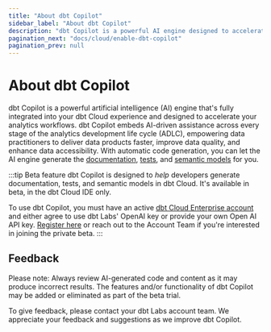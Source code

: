 ```yaml
--- 
title: "About dbt Copilot" 
sidebar_label: "About dbt Copilot" 
description: "dbt Copilot is a powerful AI engine designed to accelerate your analytics workflows throughout your entire ADLC." 
pagination_next: "docs/cloud/enable-dbt-copilot"
pagination_prev: null
---
```


# About dbt Copilot <Lifecycle status='beta'/> 

dbt Copilot is a powerful artificial intelligence (AI) engine that's fully integrated into your dbt Cloud experience and designed to accelerate your analytics workflows. dbt Copilot embeds AI-driven assistance across every stage of the analytics development life cycle (ADLC), empowering data practitioners to deliver data products faster, improve data quality, and enhance data accessibility. With automatic code generation, you can let the AI engine generate the [documentation](/docs/build/documentation), [tests](/docs/build/data-tests), and [semantic models](/docs/build/semantic-models) for you. 

:::tip Beta feature
dbt Copilot is designed to _help_ developers generate documentation, tests, and semantic models in dbt Cloud. It's available in beta, in the dbt Cloud IDE only.

To use dbt Copilot, you must have an active [dbt Cloud Enterprise account](https://www.getdbt.com/pricing) and either agree to use dbt Labs' OpenAI key or provide your own Open AI API key. [Register here](https://docs.google.com/forms/d/e/1FAIpQLScPjRGyrtgfmdY919Pf3kgqI5E95xxPXz-8JoVruw-L9jVtxg/viewform) or reach out to the Account Team if you're interested in joining the private beta.
:::

<Lightbox src="/img/docs/dbt-cloud/cloud-ide/dbt-copilot-doc.gif" width="100%" title="Example of using dbt Copilot to generate documentation in the IDE" />

## Feedback

Please note: Always review AI-generated code and content as it may produce incorrect results. The features and/or functionality of dbt Copilot may be added or eliminated as part of the beta trial.

To give feedback, please contact your dbt Labs account team. We appreciate your feedback and suggestions as we improve dbt Copilot.
